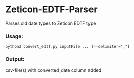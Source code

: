 # Zeticon-EDTF-Parser
Parses old date types to Zeticon EDTF type

### Usage:

```
python3 convert_edtf.py inputFile ... [--delimiter=","]
```
### Output:
csv-file(s) with converted_date column added
